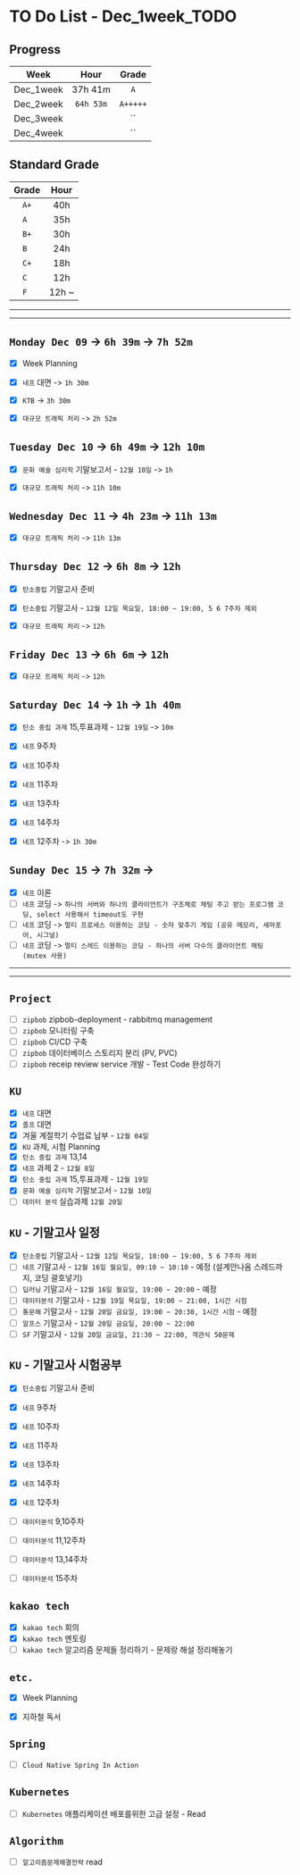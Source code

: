 # TO Do List - Dec_1week_TODO

## Progress
| Week | Hour | Grade |
|:---:|:---:|:---:|
|Dec_1week|37h 41m|`A`|
|Dec_2week|`64h 53m`|`A+++++`|
|Dec_3week||``|
|Dec_4week||``|


## Standard Grade
| Grade | Hour |
|:---:|:---:|
|`A+`|40h|
|`A `|35h|
|`B+`|30h|
|`B `|24h|
|`C+`|18h|
|`C `|12h|
|`F `|12h ~|


---
---

## `Monday Dec 09` -> `6h 39m` -> `7h 52m`
- [x] Week Planning
- [x] `네프` 대면 -> `1h 30m`
- [x] `KTB` -> `3h 30m`
- [x] `대규모 트래픽 처리` -> `2h 52m`


## `Tuesday Dec 10` -> `6h 49m` -> `12h 10m`
- [x] `문화 예술 심리학` 기말보고서 - `12월 10일` -> `1h`
- [x] `대규모 트래픽 처리` -> `11h 10m`


## `Wednesday Dec 11` -> `4h 23m` -> `11h 13m`
- [x] `대규모 트래픽 처리` -> `11h 13m`


## `Thursday Dec 12` -> `6h 8m` -> `12h`
- [x] `탄소중립` 기말고사 준비
- [x] `탄소중립` 기말고사 - `12월 12일 목요일, 18:00 ~ 19:00, 5 6 7주차 제외`
- [x] `대규모 트래픽 처리` -> `12h`


## `Friday Dec 13` -> `6h 6m` -> `12h`
- [x] `대규모 트래픽 처리` -> `12h`

 
## `Saturday Dec 14` -> `1h` -> `1h 40m`
- [x] `탄소 중립 과제` 15,투표과제 - `12월 19일` -> `10m`
- [x] `네프` 9주차
- [x] `네프` 10주차 
- [x] `네프` 11주차
- [x] `네프` 13주차
- [x] `네프` 14주차
- [x] `네프` 12주차 -> `1h 30m`


## `Sunday Dec 15` -> `7h 32m` ->
- [x] `네프` 이론
- [ ] `네프` 코딩 -> `하나의 서버와 하나의 클라이언트가 구조체로 채팅 주고 받는 프로그램 코딩, select 사용해서 timeout도 구현`
- [ ] `네프` 코딩 -> `멀티 프로세스 이용하는 코딩 - 숫자 맞추기 게임 (공유 메모리, 세마포어, 시그널)`
- [ ] `네프` 코딩 -> `멀티 스레드 이용하는 코딩 - 하나의 서버 다수의 클라이언트 채팅 (mutex 사용)`

---
---
## `Project`
- [ ] `zipbob` zipbob-deployment - rabbitmq management
- [ ] `zipbob` 모니터링 구축
- [ ] `zipbob` CI/CD 구축
- [ ] `zipbob` 데이터베이스 스토리지 분리 (PV, PVC)
- [ ] `zipbob` receip review service 개발 - Test Code 완성하기

## `KU`
- [x] `네프` 대면
- [x] `졸프` 대면
- [x] 겨울 계절학기 수업료 납부 - `12월 04일` 
- [x] `KU` 과제, 시험 Planning
- [x] `탄소 중립 과제` 13,14
- [x] `네프` 과제 2 - `12월 8일`
- [x] `탄소 중립 과제` 15,투표과제 - `12월 19일`
- [x] `문화 예술 심리학` 기말보고서 - `12월 10일`
- [ ] `데이터 분석` 실습과제 `12월 20일`

## `KU` - 기말고사 일정
- [x] `탄소중립` 기말고사 - `12월 12일 목요일, 18:00 ~ 19:00, 5 6 7주차 제외`
- [ ] `네프` 기말고사 - `12월 16일 월요일, 09:10 ~ 10:10` - 예정 (설계안나옴 스레드까지, 코딩 괄호넣기)
- [ ] `딥러닝` 기말고사 - `12월 16일 월요일, 19:00 ~ 20:00` - 예정
- [ ] `데이터분석` 기말고사 - `12월 19일 목요일, 19:00 ~ 21:00, 1시간 시험`
- [ ] `통문해` 기말고사 - `12월 20일 금요일, 19:00 ~ 20:30, 1시간 시험` - 예정
- [ ] `알프스` 기말고사 - `12월 20일 금요일, 20:00 ~ 22:00`
- [ ] `SF` 기말고사 - `12월 20일 금요일, 21:30 ~ 22:00, 객관식 50문제`

## `KU` - 기말고사 시험공부
- [x] `탄소중립` 기말고사 준비
- [x] `네프` 9주차
- [x] `네프` 10주차
- [x] `네프` 11주차
- [x] `네프` 13주차
- [x] `네프` 14주차
- [x] `네프` 12주차

- [ ] `데이터분석` 9,10주차
- [ ] `데이터분석` 11,12주차
- [ ] `데이터분석` 13,14주차
- [ ] `데이터분석` 15주차

## `kakao tech`
- [x] `kakao tech` 회의
- [x] `kakao tech` 멘토링
- [ ] `kakao tech` 알고리즘 문제들 정리하기 - 문제랑 해설 정리해놓기

## `etc.`
- [x] Week Planning
- [x] 지하철 독서



## `Spring`
- [ ] `Cloud Native Spring In Action`

## `Kubernetes`
- [ ] `Kubernetes` 애플리케이션 배포를위한 고급 설정 - Read

## `Algorithm`
- [ ] `알고리즘문제해결전략` read


<br><br>

<!-- > `개인공부` : `6h 30m` -> `25h 36m` -> `22h 19m` -> -->

<br><br>

<!-- 
## `Java`
## `OPIc`
## `토익` 
-->






